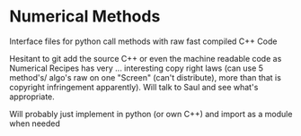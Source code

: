# Numerical Methods

Interface files for python call methods with raw fast compiled C++ Code

Hesitant to git add the source C++ or even the machine readable code as Numerical Recipes has very ... interesting copy right laws (can use 5 method's/ algo's raw on one "Screen" (can't distribute), more than that is copyright infringement apparently). Will talk to Saul and see what's appropriate.

Will probably just implement in python (or own C++) and import as a module when needed

